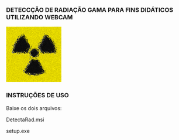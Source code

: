 ### DETECCÇÃO DE RADIAÇÃO GAMA PARA FINS DIDÁTICOS UTILIZANDO WEBCAM


![logo](https://github.com/HenriqueCesarFonseca/gamma_detector/blob/main/Imagens/radiacao_2.png)



### INSTRUÇÕES DE USO
Baixe os dois arquivos:

DetectaRad.msi

setup.exe

